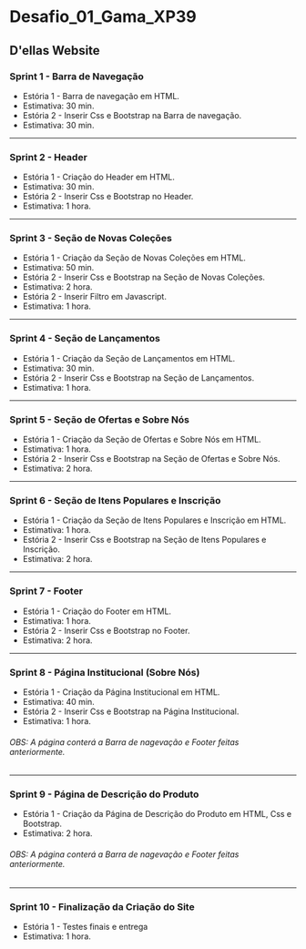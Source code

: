 # Desafio_01_Gama_XP39 
## D'ellas Website

<h3>Sprint 1 - Barra de Navegação</h3>
<ul>
	<li>Estória 1 - Barra de navegação em HTML.</li>
	<li>Estimativa: 30 min.</li>
	<li>Estória 2 - Inserir Css e Bootstrap na Barra de navegação.</li>
	<li>Estimativa: 30 min.</li>
</ul>

<hr>

<h3>Sprint 2 - Header</h3>
<ul>
	<li>Estória 1 - Criação do Header em HTML.</li>
	<li>Estimativa: 30 min.</li>
	<li>Estória 2 - Inserir Css e Bootstrap no Header.</li>
	<li>Estimativa: 1 hora.</li>
</ul>

<hr>

<h3>Sprint 3 - Seção de Novas Coleções</h3>
<ul>
	<li>Estória 1 - Criação da Seção de Novas Coleções em HTML.</li>
	<li>Estimativa: 50 min.</li>
	<li>Estória 2 - Inserir Css e Bootstrap na Seção de Novas Coleções.</li>
	<li>Estimativa: 2 hora.</li>
	<li>Estória 2 - Inserir Filtro em Javascript.</li>
	<li>Estimativa: 1 hora.</li>
</ul>

<hr>

<h3>Sprint 4 - Seção de Lançamentos</h3>
<ul>
	<li>Estória 1 - Criação da Seção de Lançamentos em HTML.</li>
	<li>Estimativa: 30 min.</li>
	<li>Estória 2 - Inserir Css e Bootstrap na Seção de Lançamentos.</li>
	<li>Estimativa: 1 hora.</li>
</ul>

<hr>

<h3>Sprint 5 - Seção de Ofertas e Sobre Nós</h3>
<ul>
	<li>Estória 1 - Criação da Seção de Ofertas e Sobre Nós em HTML.</li>
	<li>Estimativa: 1 hora.</li>
	<li>Estória 2 - Inserir Css e Bootstrap na Seção de Ofertas e Sobre Nós.</li>
	<li>Estimativa: 2 hora.</li>
</ul>

<hr>

<h3>Sprint 6 - Seção de Itens Populares e Inscrição</h3>
<ul>
	<li>Estória 1 - Criação da Seção de Itens Populares e Inscrição em HTML.</li>
	<li>Estimativa: 1 hora.</li>
	<li>Estória 2 - Inserir Css e Bootstrap na Seção de Itens Populares e Inscrição.</li>
	<li>Estimativa: 2 hora.</li>
</ul>

<hr>

<h3>Sprint 7 - Footer</h3>
<ul>
	<li>Estória 1 - Criação do Footer em HTML.</li>
	<li>Estimativa: 1 hora.</li>
	<li>Estória 2 - Inserir Css e Bootstrap no Footer.</li>
	<li>Estimativa: 2 hora.</li>
</ul>

<hr>

<h3>Sprint 8 - Página Institucional (Sobre Nós)</h3>
<ul>
	<li>Estória 1 - Criação da Página Institucional em HTML.</li>
	<li>Estimativa: 40 min.</li>
	<li>Estória 2 - Inserir Css e Bootstrap na Página Institucional.</li>
	<li>Estimativa: 1 hora.</li>
</ul>
<h6>OBS: A página conterá a Barra de nagevação e Footer feitas anteriormente.</h6>

<hr>

<h3>Sprint 9 - Página de Descrição do Produto</h3>
<ul>
	<li>Estória 1 - Criação da Página de Descrição do Produto em HTML, Css e Bootstrap.</li>
	<li>Estimativa: 2 hora.</li>
</ul>
<h6>OBS: A página conterá a Barra de nagevação e Footer feitas anteriormente.</h6>

<hr>

<h3>Sprint 10 - Finalização da Criação do Site</h3>
<ul>
	<li>Estória 1 - Testes finais e entrega</li>
	<li>Estimativa: 1 hora.</li>
</ul>


